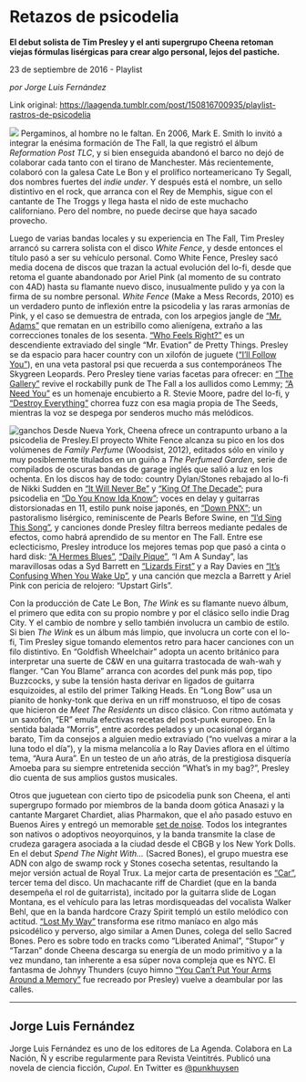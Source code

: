 # Retazos de psicodelia

**El debut solista de Tim Presley y el anti supergrupo Cheena retoman viejas fórmulas lisérgicas para crear algo personal, lejos del pastiche.**

23 de septiembre de 2016 - Playlist

_por Jorge Luis Fernández_

Link original: https://laagenda.tumblr.com/post/150816700935/playlist-rastros-de-psicodelia

![](https://64.media.tumblr.com/de0e661df0be310bb902dde2c45f0af0/tumblr_inline_pjzz3qxZgS1t6q87u_500.jpg)
Pergaminos, al hombre no le faltan. En 2006, Mark E. Smith lo invitó a integrar la enésima formación de The Fall, la que registró el álbum *Reformation Post TLC*, y si bien enseguida abandonó el barco no dejó de colaborar cada tanto con el tirano de Manchester. Más recientemente, colaboró con la galesa Cate Le Bon y el prolífico norteamericano Ty Segall, dos nombres fuertes del *indie under*. Y después está el nombre, un sello distintivo en el rock, que arranca con el Rey de Memphis, sigue con el cantante de The Troggs y llega hasta el nido de este muchacho californiano. Pero del nombre, no puede decirse que haya sacado provecho.

Luego de varias bandas locales y su experiencia en The Fall, Tim Presley arrancó su carrera solista con el disco *White Fence*, y desde entonces el título pasó a ser su vehículo personal. Como White Fence, Presley sacó media docena de discos que trazan la actual evolución del lo-fi, desde que retoma el guante abandonado por Ariel Pink (al momento de su contrato con 4AD) hasta su flamante nuevo disco, inusualmente pulido y ya con la firma de su nombre personal. *White Fence* (Make a Mess Records, 2010) es un verdadero punto de inflexión entre la psicodelia y las raras armonías de Pink, y el caso se demuestra de entrada, con los arpegios jangle de [“Mr. Adams”](https://www.youtube.com/watch?v=qrVZh1FbY1E) que rematan en un estribillo como alienígena, extraño a las correcciones tonales de los sesenta. [“Who Feels Right?”](https://www.youtube.com/watch?v=rLhFUgtxnbw) es un descendiente extraviado del single “Mr. Evation” de Pretty Things. Presley se da espacio para hacer country con un xilofón de juguete ([“I’ll Follow You”](https://www.youtube.com/watch?v=qWtccfsUnkQ)), en una veta pastoral psi que recuerda a sus contemporáneos The Skygreen Leopards. Pero Presley tiene varias facetas para ofrecer: en [“The Gallery”](https://www.youtube.com/watch?v=aZchh12TF9s) revive el rockabilly punk de The Fall a los aullidos como Lemmy; [“A Need You”](https://www.youtube.com/watch?v=cDlMK7Mcd3k) es un homenaje encubierto a R. Stevie Moore, padre del lo-fi, y [“Destroy Everything”](https://www.youtube.com/watch?v=mWFveAFsyfo) chorrea fuzz con esa magia propia de The Seeds, mientras la voz se despega por senderos mucho más melódicos.

![ganchos](https://64.media.tumblr.com/d4a4f9c1019d29e661020db9c7ff6108/tumblr_inline_pjzz3rVmt91t6q87u_500.jpg) Desde Nueva York, Cheena ofrece un contrapunto urbano a la psicodelia de Presley.El proyecto White Fence alcanza su pico en los dos volúmenes de *Family Perfume* (Woodsist, 2012), editados sólo en vinilo y muy posiblemente titulados en un guiño a *The Perfumed Garden*, serie de compilados de oscuras bandas de garage inglés que salió a luz en los ochenta. En los discos hay de todo: country Dylan/Stones rebajado al lo-fi de Nikki Sudden en [“It Will Never Be”](https://www.youtube.com/watch?v=GLsUTgKpMd8) y [“King Of The Decade”](https://www.youtube.com/watch?v=-6rtNBpz2AE); pura psicodelia en [“Do You Know Ida Know”](https://www.youtube.com/watch?v=023_y7Umqoo); voces en delay y guitarras distorsionadas en 11, estilo punk noise japonés, en [“Down PNX”](https://www.youtube.com/watch?v=Pohsndq7280); un pastoralismo lisérgico, reminiscente de Pearls Before Swine, en [“I’d Sing This Song”](https://www.youtube.com/watch?v=la3CDTJK0Ac), y canciones donde Presley filtra berreos mediante pedales de efectos, como habrá aprendido de su mentor en The Fall. Entre ese eclecticismo, Presley introduce los mejores temas pop que pasó a cinta o hard disk: [“A Hermes Blues”](https://www.youtube.com/watch?v=r30oin4zpO0), [“Daily Pique”](https://www.youtube.com/watch?v=UUK9fmYhPmc), “I Am A Sunday”, las maravillosas odas a Syd Barrett en [“Lizards First”](https://www.youtube.com/watch?v=HPkBweg2OP8) y a Ray Davies en [“It’s Confusing When You Wake Up”](https://www.youtube.com/watch?v=VNUlfmoF2Qw), y una canción que mezcla a Barrett y Ariel Pink con pericia de relojero: “Upstart Girls”.

Con la producción de Cate Le Bon, *The Wink* es su flamante nuevo álbum, el primero que edita con su propio nombre y por el clásico sello indie Drag City. Y el cambio de nombre y sello también involucra un cambio de estilo. Si bien *The Wink* es un álbum más limpio, que involucra un corte con el lo-fi, Tim Presley sigue tomando elementos retro para hacer canciones con un filo distintivo. En “Goldfish Wheelchair” adopta un acento británico para interpretar una suerte de C&W en una guitarra trastocada de wah-wah y flanger. “Can You Blame” arranca con acordes del punk más pop, tipo Buzzcocks, y sube la tensión hasta derivar en ligados de guitarra esquizoides, al estilo del primer Talking Heads. En “Long Bow” usa un pianito de honky-tonk que deriva en un riff monstruoso, el tipo de cosas que hicieron de *Meet The Residents* un disco clásico. Con ritmo autómata y un saxofón, “ER” emula efectivas recetas del post-punk europeo. En la sentida balada “Morris”, entre acordes pelados y un ocasional órgano barato, Tim da consejos a alguien medio extraviado (“no vuelvas a mirar a la luna todo el día”), y la misma melancolía a lo Ray Davies aflora en el último tema, “Aura Aura”. En un testeo de un año atrás, de la prestigiosa disquería Amoeba para su siempre entretenida sección “What’s in my bag?”, Presley dio cuenta de sus amplios gustos musicales.

Otros que juguetean con cierto tipo de psicodelia punk son Cheena, el anti supergrupo formado por miembros de la banda doom gótica Anasazi y la cantante Margaret Chardiet, alias Pharmakon, que el año pasado estuvo en Buenos Aires y entregó un memorable [set de noise](http://www.lanacion.com.ar/1825195-la-misa-negra-de-la-reina-artica-pharmakon). Todos los integrantes son nativos o adoptivos neoyorquinos, y la banda transmite la clase de crudeza garagera asociada a la ciudad desde el CBGB y los New York Dolls. En el debut *Spend The Night With…* (Sacred Bones), el grupo muestra ese ADN con algo de swamp rock y Stones cosecha setentas, resultando la mejor versión actual de Royal Trux. La mejor carta de presentación es [“Car”](https://www.youtube.com/watch?v=W25fKIJsGcA), tercer tema del disco. Un machacante riff de Chardiet (que en la banda desempeña el rol de guitarrista), incitado por la guitarra slide de Logan Montana, es el vehículo para las letras mordisqueadas del vocalista Walker Behl, que en la banda hardcore Crazy Spirit templó un estilo melódico con actitud. [“Lost My Way”](https://www.youtube.com/watch?v=OLEI5sSJka4) transforma ese ritmo maníaco en algo más psicodélico y perverso, algo similar a Amen Dunes, colega del sello Sacred Bones. Pero es sobre todo en tracks como “Liberated Animal”, “Stupor” y “Tarzan” donde Cheena descarga su energía de un modo primitivo y a la vez mundano, tan inherente a esa súper nova compleja que es NYC. El fantasma de Johnyy Thunders (cuyo himno [“You Can’t Put Your Arms Around a Memory”](https://www.youtube.com/watch?v=C4Lo5eHgimw) fue recreado por Presley) vuelve a deambular por las calles.



  




---

Jorge Luis Fernández
--------------------

 Jorge Luis Fernández es uno de los editores de La Agenda. Colabora en La Nación, Ñ y escribe regularmente para Revista Veintitrés. Publicó una novela de ciencia ficción, *Cupol*. En Twitter es [@punkhuysen](https://twitter.com/punkhuysen) 

